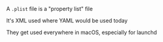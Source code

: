 A `.plist` file is a "property list" file

It's XML used where YAML would be used today

They get used everywhere in macOS, especially for launchd